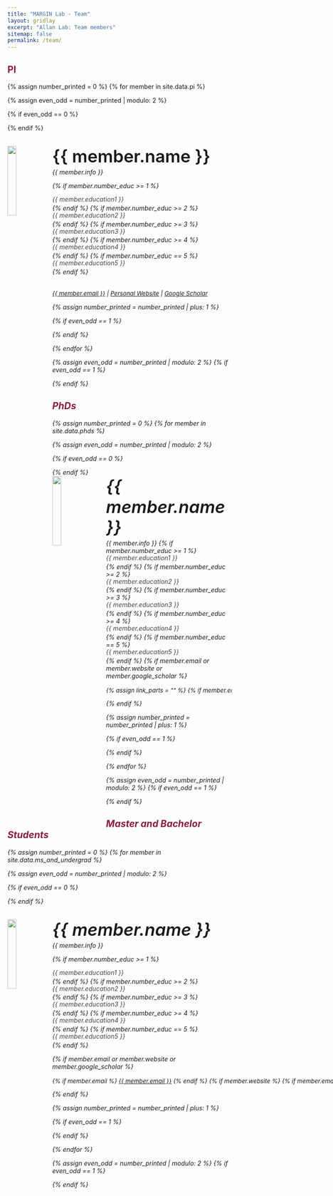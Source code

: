 ```yaml
---
title: "MARGIN Lab - Team"
layout: gridlay
excerpt: "Allan Lab: Team members"
sitemap: false
permalink: /team/
---
```


## <span style="color: #8C1D40;"><strong>PI</strong></span>
{% assign number_printed = 0 %}
{% for member in site.data.pi %}

{% assign even_odd = number_printed | modulo: 2 %}

{% if even_odd == 0 %}
<div class="row">
{% endif %}

<div class="col-sm-12 clearfix">
  <img src="{{ site.url }}{{ site.baseurl }}/images/teampic/{{ member.photo }}" class="img-responsive" width="20%" style="float: left" />
  <h4 style="font-size: 2.4rem; font-weight: 600; margin-top: 32px; margin-bottom: 0.25rem;">
    {{ member.name }}
  </h4>
  <i>{{ member.info }} <!--<br>email: <{{ member.email }}></i> -->
  <!-- <ul style="overflow: hidden"> -->

  {% if member.number_educ >= 1 %}
  <p style="margin: 0 0 2px 0; line-height: 1.2; color: #444;">{{ member.education1 }}</p>
{% endif %}
{% if member.number_educ >= 2 %}
  <p style="margin: 0 0 2px 0; line-height: 1.2; color: #444;">{{ member.education2 }}</p>
{% endif %}
{% if member.number_educ >= 3 %}
  <p style="margin: 0 0 2px 0; line-height: 1.2; color: #444;">{{ member.education3 }}</p>
{% endif %}
{% if member.number_educ >= 4 %}
  <p style="margin: 0 0 2px 0; line-height: 1.2; color: #444;">{{ member.education4 }}</p>
{% endif %}
{% if member.number_educ == 5 %}
  <p style="margin: 0 0 2px 0; line-height: 1.2; color: #444;">{{ member.education5 }}</p>
{% endif %}

  <div style="margin-bottom: 2rem;"></div>

  <p style="margin-top: 1rem; font-size: 0.95em; white-space: nowrap;">
  <a href="mailto:{{ member.email }}">{{ member.email }}</a> |
  <a href="{{ member.website }}" target="_blank">Personal Website</a> |
  <a href="{{ member.google_scholar }}" target="_blank">Google Scholar</a>
</p>


  <!-- </ul> -->
</div>

{% assign number_printed = number_printed | plus: 1 %}

{% if even_odd == 1 %}
</div>
{% endif %}

{% endfor %}

{% assign even_odd = number_printed | modulo: 2 %}
{% if even_odd == 1 %}
</div>
{% endif %}

## <span style="color: #8C1D40;"><strong>PhDs</strong></span>
{% assign number_printed = 0 %}
{% for member in site.data.phds %}

{% assign even_odd = number_printed | modulo: 2 %}

{% if even_odd == 0 %}
<div class="row">
{% endif %}

<div class="col-sm-12 clearfix">
  <!--<img src="{{ site.url }}{{ site.baseurl }}/images/teampic/{{ member.photo }}" class="img-responsive" width="20%" style="float: left" />-->
  <img src="{{ site.url }}{{ site.baseurl }}/images/teampic/{{ member.photo }}" class="img-responsive" width="20%" style="float: left; margin-right: 20px; margin-bottom: 10px;" />

  <div style="overflow: hidden;">
    <!--<h4 style="font-size: 2.4rem; font-weight: 600; margin-top: 32px; margin-bottom: 0.25rem;">-->
    <h4 style="font-size: 2.4rem; font-weight: 600; margin-top: 0; margin-bottom: 0.25rem;">
      {{ member.name }}
    </h4>
    <!--<i>{{ member.info }}-->
    <i>{{ member.info }}</i> <!--<br>email: <{{ member.email }}></i> -->
  <!-- <ul style="overflow: hidden"> -->
    {% if member.number_educ >= 1 %}
      <p style="margin: 0 0 2px 0; line-height: 1.2; color: #444;">{{ member.education1 }}</p>
    {% endif %}
    {% if member.number_educ >= 2 %}
      <p style="margin: 0 0 2px 0; line-height: 1.2; color: #444;">{{ member.education2 }}</p>
    {% endif %}
    {% if member.number_educ >= 3 %}
      <p style="margin: 0 0 2px 0; line-height: 1.2; color: #444;">{{ member.education3 }}</p>
    {% endif %}
    {% if member.number_educ >= 4 %}
      <p style="margin: 0 0 2px 0; line-height: 1.2; color: #444;">{{ member.education4 }}</p>
    {% endif %}
    {% if member.number_educ == 5 %}
      <p style="margin: 0 0 2px 0; line-height: 1.2; color: #444;">{{ member.education5 }}</p>
    {% endif %}
    {% if member.email or member.website or member.google_scholar %}
      <p style="margin-top: 1rem; font-size: 0.95em; white-space: nowrap;">
        {% assign link_parts = "" %}
        {% if member.email %}
          {% assign link_parts = link_parts | append: '<a href="mailto:' | append: member.email | append: '">' | append: member.email | append: '</a>' %}
        {% endif %}
        {% if member.website %}
          {% if link_parts != "" %}
            {% assign link_parts = link_parts | append: ' | ' %}
          {% endif %}
          {% assign link_parts = link_parts | append: '<a href="' | append: member.website | append: '" target="_blank">Personal Website</a>' %}
        {% endif %}
        {% if member.google_scholar %}
          {% if link_parts != "" %}
            {% assign link_parts = link_parts | append: ' | ' %}
          {% endif %}
          {% assign link_parts = link_parts | append: '<a href="' | append: member.google_scholar | append: '" target="_blank">Google Scholar</a>' %}
        {% endif %}
        {{ link_parts | raw }}
      </p>
    {% endif %}
  </div>
  <!-- </ul> -->
</div>

{% assign number_printed = number_printed | plus: 1 %}

{% if even_odd == 1 %}
</div>
{% endif %}

{% endfor %}

{% assign even_odd = number_printed | modulo: 2 %}
{% if even_odd == 1 %}
</div>
{% endif %}

## <span style="color: #8C1D40;"><strong>Master and Bachelor Students</strong></span>
{% assign number_printed = 0 %}
{% for member in site.data.ms_and_undergrad %}

{% assign even_odd = number_printed | modulo: 2 %}

{% if even_odd == 0 %}
<div class="row">
{% endif %}

<div class="col-sm-12 clearfix">
  <img src="{{ site.url }}{{ site.baseurl }}/images/teampic/{{ member.photo }}" class="img-responsive" width="20%" style="float: left" />
  <h4 style="font-size: 2.4rem; font-weight: 600; margin-top: 32px; margin-bottom: 0.25rem;">
    {{ member.name }}
  </h4>
  <i>{{ member.info }} <!--<br>email: <{{ member.email }}></i> -->
  <!-- <ul style="overflow: hidden"> -->

  {% if member.number_educ >= 1 %}
  <p style="margin: 0 0 2px 0; line-height: 1.2; color: #444;">{{ member.education1 }}</p>
{% endif %}
{% if member.number_educ >= 2 %}
  <p style="margin: 0 0 2px 0; line-height: 1.2; color: #444;">{{ member.education2 }}</p>
{% endif %}
{% if member.number_educ >= 3 %}
  <p style="margin: 0 0 2px 0; line-height: 1.2; color: #444;">{{ member.education3 }}</p>
{% endif %}
{% if member.number_educ >= 4 %}
  <p style="margin: 0 0 2px 0; line-height: 1.2; color: #444;">{{ member.education4 }}</p>
{% endif %}
{% if member.number_educ == 5 %}
  <p style="margin: 0 0 2px 0; line-height: 1.2; color: #444;">{{ member.education5 }}</p>
{% endif %}

  {% if member.email or member.website or member.google_scholar %}
  <p style="margin-top: 1rem; font-size: 0.95em; white-space: nowrap;">
    {% if member.email %}
      <a href="mailto:{{ member.email }}">{{ member.email }}</a>
    {% endif %}
    {% if member.website %}
      {% if member.email %} | {% endif %}
      <a href="{{ member.website }}" target="_blank">Personal Website</a>
    {% endif %}
    {% if member.google_scholar %}
      {% if member.email or member.website %} | {% endif %}
      <a href="{{ member.google_scholar }}" target="_blank">Google Scholar</a>
    {% endif %}
  </p>
{% endif %}

  <!-- </ul> -->
</div>

{% assign number_printed = number_printed | plus: 1 %}

{% if even_odd == 1 %}
</div>
{% endif %}

{% endfor %}

{% assign even_odd = number_printed | modulo: 2 %}
{% if even_odd == 1 %}
</div>
{% endif %}


<!-- ## <span style="color: #8C1D40;"><strong>PhD and Postdoc Alumni</strong></span>

{% assign number_printed = 0 %}
{% for member in site.data.alumni_members %}

{% assign even_odd = number_printed | modulo: 2 %}

{% if even_odd == 0 %}
<div class="row">
{% endif %}

<div class="col-sm-12 clearfix">
  <img src="{{ site.url }}{{ site.baseurl }}/images/teampic/{{ member.photo }}" class="img-responsive" width="15%" style="float: left" />
  <h4 style="font-size: 2.4rem; font-weight: 600; margin-top: 18px;">
    {{ member.name }}
  </h4>
  <i>{{ member.duration }}</i>
  
  {% if member.dissertation %}
  <i>Dissertation: {{ member.dissertation }}</i>
  {% endif %}

  {% if member.email %}
  <a href="mailto:{{ member.email }}">{{ member.email }}</a>
  {% endif %}

  {% if member.website %}
  <a href="{{ member.website }}" target="_blank">Personal Website</a>
  {% endif %}
  
  <ul style="overflow: hidden">

  </ul>
</div>

{% assign number_printed = number_printed | plus: 1 %}

{% if even_odd == 1 %}
</div>
{% endif %}

{% endfor %}

{% assign even_odd = number_printed | modulo: 2 %}
{% if even_odd == 1 %}
</div>
{% endif %} -->

<!-- ## <span style="color: #8C1D40;"><strong>Former visitors, BSc/ MSc students</strong></span>
<div class="row">

<div class="col-sm-4 clearfix">
<h4>Visitors</h4>
{% for member in site.data.alumni_visitors %}
{{ member.name }}
{% endfor %}
</div>

<div class="col-sm-4 clearfix">
<h4>Master students</h4>
{% for member in site.data.alumni_msc %}
{{ member.name }}
{% endfor %}
</div>

<div class="col-sm-4 clearfix">
<h4>Bachelor Students</h4>
{% for member in site.data.alumni_bsc %}
{{ member.name }}
{% endfor %}
</div>

</div> -->

<div style="margin-bottom: 40px;"></div>
